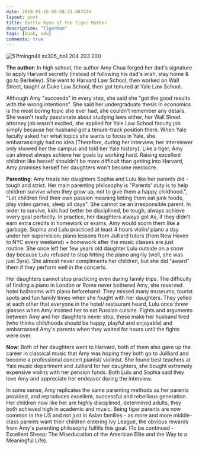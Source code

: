 ```yaml
---
date: 2018-01-16 00:58:21.487424
layout: post
title: Battle Hymn of the Tiger Mother
description: "TigerMom"
tags: [book, edu]
comments: true
---
```

![51fmlngn4ll _sx305_bo1 204 203 200_](https://user-images.githubusercontent.com/5177427/34845984-9bfd45d4-f6cb-11e7-9c3f-63ce98877f54.jpg)

**The author**: In high school, the author Amy Chua forged her dad's signature to apply Harvard secretly (instead of following his dad's wish, stay home & go to Berkeley). She went to Harvard Law School, then worked on Wall Street, taught at Duke Law School, then got tenured at Yale Law School. 

Although Amy "succeeds" in every step, she said she "got the good results with the wrong intentions". She said her undergraduate thesis in economics is the most boring topic she ever had, she couldn't remember any details. She wasn't really passionate about studying laws either, her Wall Street attorney job wasn't excited, she applied for Yale Law School faculty job simply because her husband got a tenure-track position there. When Yale faculty asked her what topics she wants to focus in Yale, she embarrassingly had no idea (Therefore, during her interview, her interviewer only showed her the campus and told her Yale history). Like a tiger, Amy can almost always achieve her goals by working hard. Raising excellent children like herself shouldn't be more difficult than getting into Harvard, Amy promises herself her daughters won't become mediocre. 

<!--excerpt-->

**Parenting**: Amy treats her daughters Sophia and Lulu like her parents did - tough and strict. Her main parenting philosophy is "Parents' duty is to help children survive when they grow up, not to give them a happy childhood.", "Let children find their own passion meaning letting them eat junk foods, play video games, sleep all days". She cannot be an irresponsible parent. In order to survive, kids had better be disciplined, be tough, always achieve every goal perfectly. In practice, her daughters always got As, if they didn't earn extra credits in homework or exams, Amy would scorn them like a garbage. Sophia and Lulu practiced at least 4 hours violin/ piano a day under her supervision; piano lessons from Julliard tutors (from New Haven to NYC every weekend) + homework after the music classes are just routine. She once left her few years old daughter Lulu outside on a snow day because Lulu refused to stop hitting the piano angrily (well, she was just 3yrs). She almost never compliments her children, but she did "award" them if they perform well in the concerts. 

Her daughters cannot stop practicing even during family trips. The difficulty of finding a piano in London or Rome never bothered Amy, she reserved hotel ballrooms with piano beforehand. They missed many museums, tourist spots and fun family times when she fought with her daughters. They yelled at each other that everyone in the hotel/ restaurant heard, Lulu once threw glasses when Amy insisted her to eat Russian cuisine. Fights and arguments between Amy and her daughters never stop, these make her husband tired (who thinks childhoods should be happy, playful and enjoyable) and embarrassed Amy's parents when they waited for hours until the fights were over.

**Now**: Both of her daughters went to Harvard, both of them also gave up the career in classical music that Amy was hoping they both go to Juilliard and become a professional concert pianist/ violinist. She found best teachers at Yale music department and Julliard for her daughters, she bought extremely expensive violins with her pension funds. Both Lulu and Sophia said they love Amy and appreciate her endeavor during the interview. 

In some sense, Amy replicates the same parenting methods as her parents provided, and reproduces excellent, successful and rebellious generation. Her children now like her are highly disciplined, determined adults, they both achieved high in academic and music. Being tiger parents are now common in the US and not just in Asian families - as more and more middle-class parents want their children entering Ivy League, the obvious rewards from Amy's parenting philosophy fulfills this goal. (To be continued - Excellent Sheep: The Miseducation of the American Elite and the Way to a Meaningful Life). 

